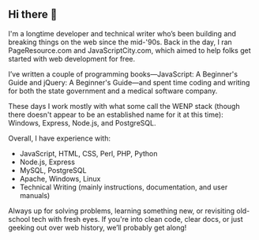 ## Hi there 👋

I'm a longtime developer and technical writer who’s been building and breaking things on the web since the mid-'90s. Back in the day, I ran PageResource.com and JavaScriptCity.com, which aimed to help folks get started with web development for free.

I’ve written a couple of programming books—JavaScript: A Beginner's Guide and jQuery: A Beginner's Guide—and spent time coding and writing for both the state government and a medical software company.

These days I work mostly with what some call the WENP stack (though there doesn't appear to be an established name for it at this time): Windows, Express, Node.js, and PostgreSQL. 

Overall, I have experience with:

* JavaScript, HTML, CSS, Perl, PHP, Python
* Node.js, Express
* MySQL, PostgreSQL
* Apache, Windows, Linux
* Technical Writing (mainly instructions, documentation, and user manuals)

Always up for solving problems, learning something new, or revisiting old-school tech with fresh eyes. If you're into clean code, clear docs, or just geeking out over web history, we’ll probably get along!
